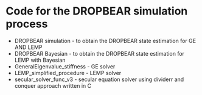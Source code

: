 # Code for the DROPBEAR simulation process

* DROPBEAR simulation - to obtain the DROPBEAR state estimation for GE AND LEMP
* DROPBEAR Bayesian - to obtain the DROPBEAR state estimation for LEMP with Bayesian
* GeneralEigenvalue_stiffness - GE solver
* LEMP_simplified_procedure - LEMP solver
* secular_solver_func_v3 - secular equation solver using dividerr and conquer approach written in C
